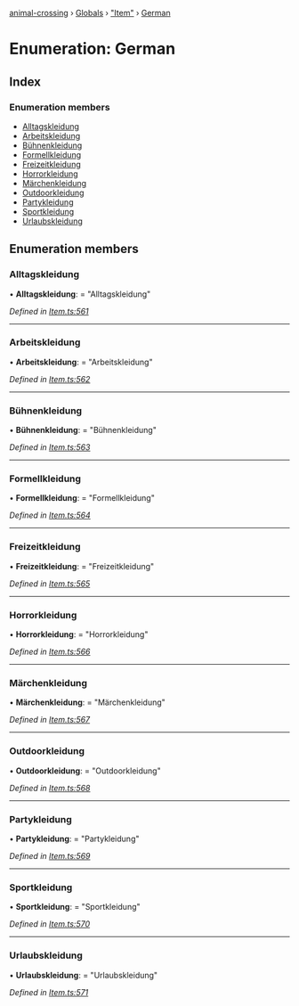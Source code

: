 [animal-crossing](../README.md) › [Globals](../globals.md) › ["Item"](../modules/_item_.md) › [German](_item_.german.md)

# Enumeration: German

## Index

### Enumeration members

* [Alltagskleidung](_item_.german.md#alltagskleidung)
* [Arbeitskleidung](_item_.german.md#arbeitskleidung)
* [Bühnenkleidung](_item_.german.md#bühnenkleidung)
* [Formellkleidung](_item_.german.md#formellkleidung)
* [Freizeitkleidung](_item_.german.md#freizeitkleidung)
* [Horrorkleidung](_item_.german.md#horrorkleidung)
* [Märchenkleidung](_item_.german.md#märchenkleidung)
* [Outdoorkleidung](_item_.german.md#outdoorkleidung)
* [Partykleidung](_item_.german.md#partykleidung)
* [Sportkleidung](_item_.german.md#sportkleidung)
* [Urlaubskleidung](_item_.german.md#urlaubskleidung)

## Enumeration members

###  Alltagskleidung

• **Alltagskleidung**: = "Alltagskleidung"

*Defined in [Item.ts:561](https://github.com/Norviah/animal-crossing/blob/d0e2651/module/types/Item.ts#L561)*

___

###  Arbeitskleidung

• **Arbeitskleidung**: = "Arbeitskleidung"

*Defined in [Item.ts:562](https://github.com/Norviah/animal-crossing/blob/d0e2651/module/types/Item.ts#L562)*

___

###  Bühnenkleidung

• **Bühnenkleidung**: = "Bühnenkleidung"

*Defined in [Item.ts:563](https://github.com/Norviah/animal-crossing/blob/d0e2651/module/types/Item.ts#L563)*

___

###  Formellkleidung

• **Formellkleidung**: = "Formellkleidung"

*Defined in [Item.ts:564](https://github.com/Norviah/animal-crossing/blob/d0e2651/module/types/Item.ts#L564)*

___

###  Freizeitkleidung

• **Freizeitkleidung**: = "Freizeitkleidung"

*Defined in [Item.ts:565](https://github.com/Norviah/animal-crossing/blob/d0e2651/module/types/Item.ts#L565)*

___

###  Horrorkleidung

• **Horrorkleidung**: = "Horrorkleidung"

*Defined in [Item.ts:566](https://github.com/Norviah/animal-crossing/blob/d0e2651/module/types/Item.ts#L566)*

___

###  Märchenkleidung

• **Märchenkleidung**: = "Märchenkleidung"

*Defined in [Item.ts:567](https://github.com/Norviah/animal-crossing/blob/d0e2651/module/types/Item.ts#L567)*

___

###  Outdoorkleidung

• **Outdoorkleidung**: = "Outdoorkleidung"

*Defined in [Item.ts:568](https://github.com/Norviah/animal-crossing/blob/d0e2651/module/types/Item.ts#L568)*

___

###  Partykleidung

• **Partykleidung**: = "Partykleidung"

*Defined in [Item.ts:569](https://github.com/Norviah/animal-crossing/blob/d0e2651/module/types/Item.ts#L569)*

___

###  Sportkleidung

• **Sportkleidung**: = "Sportkleidung"

*Defined in [Item.ts:570](https://github.com/Norviah/animal-crossing/blob/d0e2651/module/types/Item.ts#L570)*

___

###  Urlaubskleidung

• **Urlaubskleidung**: = "Urlaubskleidung"

*Defined in [Item.ts:571](https://github.com/Norviah/animal-crossing/blob/d0e2651/module/types/Item.ts#L571)*

